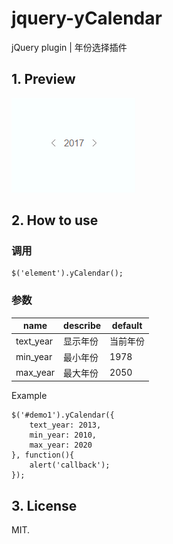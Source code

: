 # jquery-yCalendar
jQuery plugin | 年份选择插件

## 1. Preview
![01](assets/01.gif)

## 2. How to use

### 调用
```
$('element').yCalendar();
```

### 参数
|name|describe|default|
|---|---|---|
|text_year|显示年份|当前年份|
|min_year|最小年份|1978|
|max_year|最大年份|2050|

Example
```
$('#demo1').yCalendar({
	text_year: 2013,
	min_year: 2010,
	max_year: 2020
}, function(){
	alert('callback');
});
```

## 3. License
MIT.
